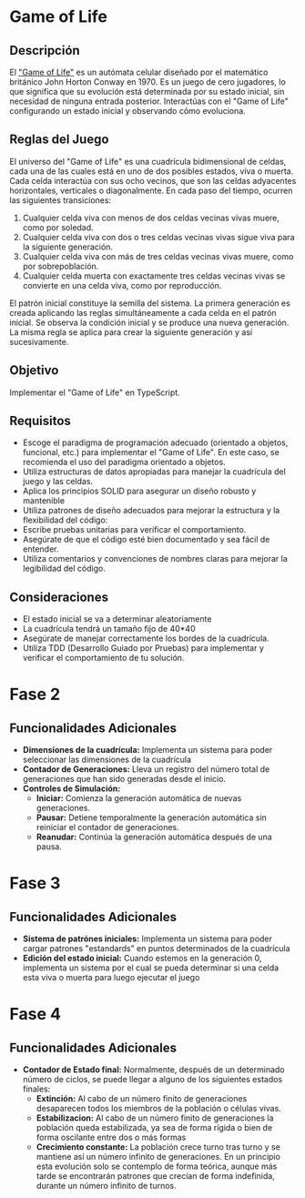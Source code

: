 # Game of Life

## Descripción

El ["Game of Life"](https://en.wikipedia.org/wiki/Conway%27s_Game_of_Life) es un autómata celular diseñado por el matemático británico John Horton Conway en 1970. Es un juego de cero jugadores, lo que significa que su evolución está determinada por su estado inicial, sin necesidad de ninguna entrada posterior. Interactúas con el "Game of Life" configurando un estado inicial y observando cómo evoluciona.

## Reglas del Juego

El universo del "Game of Life" es una cuadrícula bidimensional de celdas, cada una de las cuales está en uno de dos posibles estados, viva o muerta. Cada celda interactúa con sus ocho vecinos, que son las celdas adyacentes horizontales, verticales o diagonalmente. En cada paso del tiempo, ocurren las siguientes transiciones:

1. Cualquier celda viva con menos de dos celdas vecinas vivas muere, como por soledad.
2. Cualquier celda viva con dos o tres celdas vecinas vivas sigue viva para la siguiente generación.
3. Cualquier celda viva con más de tres celdas vecinas vivas muere, como por sobrepoblación.
4. Cualquier celda muerta con exactamente tres celdas vecinas vivas se convierte en una celda viva, como por reproducción.

El patrón inicial constituye la semilla del sistema. La primera generación es creada aplicando las reglas simultáneamente a cada celda en el patrón inicial. Se observa la condición inicial y se produce una nueva generación. La misma regla se aplica para crear la siguiente generación y así sucesivamente.

## Objetivo

Implementar el "Game of Life" en TypeScript.

## Requisitos

- Escoge el paradigma de programación adecuado (orientado a objetos, funcional, etc.) para implementar el "Game of Life". En este caso, se recomienda el uso del paradigma orientado a objetos.
- Utiliza estructuras de datos apropiadas para manejar la cuadrícula del juego y las celdas.
- Aplica los principios SOLID para asegurar un diseño robusto y mantenible
- Utiliza patrones de diseño adecuados para mejorar la estructura y la flexibilidad del código:
- Escribe pruebas unitarias para verificar el comportamiento.
- Asegúrate de que el código esté bien documentado y sea fácil de entender.
- Utiliza comentarios y convenciones de nombres claras para mejorar la legibilidad del código.

## Consideraciones

- El estado inicial se va a determinar aleatoriamente
- La cuadrícula tendrá un tamaño fijo de 40\*40
- Asegúrate de manejar correctamente los bordes de la cuadrícula.
- Utiliza TDD (Desarrollo Guiado por Pruebas) para implementar y verificar el comportamiento de tu solución.

# Fase 2

## Funcionalidades Adicionales

- **Dimensiones de la cuadrícula:** Implementa un sistema para poder seleccionar las dimensiones de la cuadrícula
- **Contador de Generaciones:** Lleva un registro del número total de generaciones que han sido generadas desde el inicio.
- **Controles de Simulación:**
  - **Iniciar:** Comienza la generación automática de nuevas generaciones.
  - **Pausar:** Detiene temporalmente la generación automática sin reiniciar el contador de generaciones.
  - **Reanudar:** Continúa la generación automática después de una pausa.

# Fase 3

## Funcionalidades Adicionales

- **Sistema de patrónes iniciales:** Implementa un sistema para poder cargar patrones "estandards" en puntos determinados de la cuadrícula
- **Edición del estado inicial:** Cuando estemos en la generación 0, implementa un sistema por el cual se pueda determinar si una celda esta viva o muerta para luego ejecutar el juego

# Fase 4

## Funcionalidades Adicionales

- **Contador de Estado final:** Normalmente, después de un determinado número de ciclos, se puede llegar a alguno de los siguientes estados finales:
  - **Extinción:** Al cabo de un número finito de generaciones desaparecen todos los miembros de la población o células vivas.
  - **Estabilizacion:** Al cabo de un número finito de generaciones la población queda estabilizada, ya sea de forma rígida o bien de forma oscilante entre dos o más formas
  - **Crecimiento constante:** La población crece turno tras turno y se mantiene así un número infinito de generaciones. En un principio esta evolución solo se contemplo de forma teórica, aunque más tarde se encontrarán patrones que crecían de forma indefinida, durante un número infinito de turnos.
